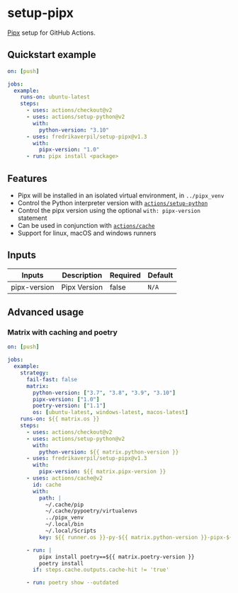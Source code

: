 # setup-pipx

[Pipx](https://github.com/pypa/pipx) setup for GitHub Actions.

## Quickstart example

```yaml
on: [push]

jobs:
  example:
    runs-on: ubuntu-latest
    steps:
      - uses: actions/checkout@v2
      - uses: actions/setup-python@v2
        with:
          python-version: "3.10"
      - uses: fredrikaverpil/setup-pipx@v1.3
        with:
          pipx-version: "1.0"
      - run: pipx install <package>
```

## Features

- Pipx will be installed in an isolated virtual environment, in `../pipx_venv`
- Control the Python interpreter version with [`actions/setup-python`](https://github.com/actions/setup-python)
- Control the pipx version using the optional `with: pipx-version` statement
- Can be used in conjunction with [`actions/cache`](https://github.com/actions/cache)
- Support for linux, macOS and windows runners

## Inputs

| Inputs       | Description  | Required | Default |
| ------------ | ------------ | -------- | ------- |
| pipx-version | Pipx Version | false    | `N/A`   |

## Advanced usage

### Matrix with caching and poetry

```yaml
on: [push]

jobs:
  example:
    strategy:
      fail-fast: false
      matrix:
        python-version: ["3.7", "3.8", "3.9", "3.10"]
        pipx-version: ["1.0"]
        poetry-version: ["1.1"]
        os: [ubuntu-latest, windows-latest, macos-latest]
    runs-on: ${{ matrix.os }}
    steps:
      - uses: actions/checkout@v2
      - uses: actions/setup-python@v2
        with:
          python-version: ${{ matrix.python-version }}
      - uses: fredrikaverpil/setup-pipx@v1.3
        with:
          pipx-version: ${{ matrix.pipx-version }}
      - uses: actions/cache@v2
        id: cache
        with:
          path: |
            ~/.cache/pip
            ~/.cache/pypoetry/virtualenvs
            ../pipx_venv
            ~/.local/bin
            ~/.local/Scripts
          key: ${{ runner.os }}-py-${{ matrix.python-version }}-pipx-${{ matrix.pipx-version }}-poetry-${{ matrix.poetry-version }}-${{ hashFiles('poetry.lock') }}

      - run: |
          pipx install poetry==${{ matrix.poetry-version }}
          poetry install
        if: steps.cache.outputs.cache-hit != 'true'

      - run: poetry show --outdated
```
